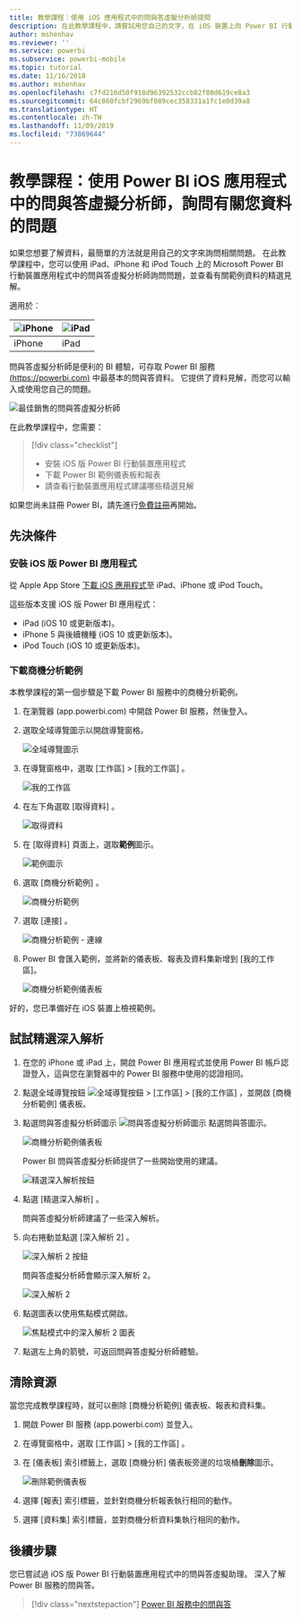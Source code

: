 ```yaml
---
title: 教學課程：使用 iOS 應用程式中的問與答虛擬分析師提問
description: 在此教學課程中，請嘗試用您自己的文字，在 iOS 裝置上向 Power BI 行動裝置應用程式的問與答虛擬分析師詢問這份範例資料的相關問題。
author: mshenhav
ms.reviewer: ''
ms.service: powerbi
ms.subservice: powerbi-mobile
ms.topic: tutorial
ms.date: 11/16/2018
ms.author: mshenhav
ms.openlocfilehash: c7fd216d50f918d96392532ccb82f80d619ce8a3
ms.sourcegitcommit: 64c860fcbf2969bf089cec358331a1fc1e0d39a8
ms.translationtype: HT
ms.contentlocale: zh-TW
ms.lasthandoff: 11/09/2019
ms.locfileid: "73869644"
---
```

# <a name="tutorial-ask-questions-about-your-data-with-the-qa-virtual-analyst-in-the-power-bi-ios-apps"></a>教學課程：使用 Power BI iOS 應用程式中的問與答虛擬分析師，詢問有關您資料的問題

如果您想要了解資料，最簡單的方法就是用自己的文字來詢問相關問題。 在此教學課程中，您可以使用 iPad、iPhone 和 iPod Touch 上的 Microsoft Power BI 行動裝置應用程式中的問與答虛擬分析師詢問問題，並查看有關範例資料的精選見解。 

適用於︰

| ![iPhone](./media/tutorial-mobile-apps-ios-qna/iphone-logo-50-px.png) | ![iPad](./media/tutorial-mobile-apps-ios-qna/ipad-logo-50-px.png) |
|:--- |:--- |
| iPhone |iPad |

問與答虛擬分析師是便利的 BI 體驗，可存取 Power BI 服務 [(https://powerbi.com)](https://powerbi.com) 中最基本的問與答資料。 它提供了資料見解，而您可以輸入或使用您自己的問題。

![最佳銷售的問與答虛擬分析師](./media/tutorial-mobile-apps-ios-qna/power-bi-ios-q-n-a-top-sale-intro.png)

在此教學課程中，您需要：

> [!div class="checklist"]
> * 安裝 iOS 版 Power BI 行動裝置應用程式
> * 下載 Power BI 範例儀表板和報表
> * 請查看行動裝置應用程式建議哪些精選見解

如果您尚未註冊 Power BI，請先進行[免費註冊](https://app.powerbi.com/signupredirect?pbi_source=web)再開始。

## <a name="prerequisites"></a>先決條件

### <a name="install-the-power-bi-for-ios-app"></a>安裝 iOS 版 Power BI 應用程式
從 Apple App Store [下載 iOS 應用程式](https://go.microsoft.com/fwlink/?LinkId=522062 "下載 iPhone 應用程式")至 iPad、iPhone 或 iPod Touch。

這些版本支援 iOS 版 Power BI 應用程式：
- iPad (iOS 10 或更新版本)。
- iPhone 5 與後續機種 (iOS 10 或更新版本)。 
- iPod Touch (iOS 10 或更新版本)。

### <a name="download-the-opportunity-analysis-sample"></a>下載商機分析範例
本教學課程的第一個步驟是下載 Power BI 服務中的商機分析範例。

1. 在瀏覽器 (app.powerbi.com) 中開啟 Power BI 服務，然後登入。

1. 選取全域導覽圖示以開啟導覽窗格。

    ![全域導覽圖示](./media/tutorial-mobile-apps-ios-qna/power-bi-android-quickstart-global-nav-icon.png)

2. 在導覽窗格中，選取 [工作區]   >  [我的工作區]  。

    ![我的工作區](./media/tutorial-mobile-apps-ios-qna/power-bi-android-quickstart-my-workspace.png)

3. 在左下角選取 [取得資料]  。
   
    ![取得資料](./media/tutorial-mobile-apps-ios-qna/power-bi-get-data.png)

3. 在 [取得資料] 頁面上，選取**範例**圖示。
   
   ![範例圖示](./media/tutorial-mobile-apps-ios-qna/power-bi-samples-icon.png)

4. 選取 [商機分析範例]  。
 
    ![商機分析範例](./media/tutorial-mobile-apps-ios-qna/power-bi-oa.png)
 
8. 選取 [連接]  。  
  
   ![商機分析範例 - 連線](./media/tutorial-mobile-apps-ios-qna/opportunity-connect.png)
   
5. Power BI 會匯入範例，並將新的儀表板、報表及資料集新增到 [我的工作區]。
   
   ![商機分析範例儀表板](./media/tutorial-mobile-apps-ios-qna/power-bi-service-opportunity-sample.png)

好的，您已準備好在 iOS 裝置上檢視範例。

## <a name="try-featured-insights"></a>試試精選深入解析
1. 在您的 iPhone 或 iPad 上，開啟 Power BI 應用程式並使用 Power BI 帳戶認證登入，這與您在瀏覽器中的 Power BI 服務中使用的認證相同。

1.  點選全域導覽按鈕 ![全域導覽按鈕](./media/tutorial-mobile-apps-ios-qna/power-bi-iphone-global-nav-button.png) > [工作區]   > [我的工作區]  ，並開啟 [商機分析範例] 儀表板。

2. 點選問與答虛擬分析師圖示 ![問與答虛擬分析師圖示](./media/tutorial-mobile-apps-ios-qna/power-bi-ios-q-n-a-icon.png) 點選問與答圖示。

     ![商機分析範例儀表板](./media/tutorial-mobile-apps-ios-qna/power-bi-ios-qna-opportunity-analysis.png)

     Power BI 問與答虛擬分析師提供了一些開始使用的建議。

     ![精選深入解析按鈕](./media/tutorial-mobile-apps-ios-qna/power-bi-ios-qna-suggest-insights.png)
3. 點選 [精選深入解析]  。

     問與答虛擬分析師建議了一些深入解析。
4. 向右捲動並點選 [深入解析 2]  。

    ![深入解析 2 按鈕](./media/tutorial-mobile-apps-ios-qna/power-bi-ios-qna-suggest-insight-2.png)

     問與答虛擬分析師會顯示深入解析 2。

    ![深入解析 2](./media/tutorial-mobile-apps-ios-qna/power-bi-ios-qna-show-insight-2.png)
5. 點選圖表以使用焦點模式開啟。

    ![焦點模式中的深入解析 2 圖表](./media/tutorial-mobile-apps-ios-qna/power-bi-ios-qna-open-insight-2.png)
6. 點選左上角的箭號，可返回問與答虛擬分析師體驗。

## <a name="clean-up-resources"></a>清除資源

當您完成教學課程時，就可以刪除 [商機分析範例] 儀表板、報表和資料集。

1. 開啟 Power BI 服務 (app.powerbi.com) 並登入。

2. 在導覽窗格中，選取 [工作區]   >  [我的工作區]  。

3. 在 [儀表板]  索引標籤上，選取 [商機分析] 儀表板旁邊的垃圾桶**刪除**圖示。

    ![刪除範例儀表板](./media/tutorial-mobile-apps-ios-qna/power-bi-service-delete-opportunity-sample.png)

4. 選擇 [報表]  索引標籤，並針對商機分析報表執行相同的動作。

5. 選擇 [資料集]  索引標籤，並對商機分析資料集執行相同的動作。


## <a name="next-steps"></a>後續步驟

您已嘗試過 iOS 版 Power BI 行動裝置應用程式中的問與答虛擬助理。 深入了解 Power BI 服務的問與答。
> [!div class="nextstepaction"]
> [Power BI 服務中的問與答](../end-user-q-and-a.md)

